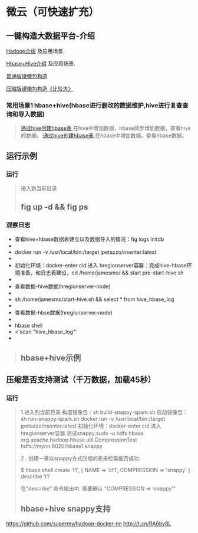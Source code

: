 微云（可快速扩充）
====================

一键构造大数据平台-介绍
---------------------
[Hadoop介绍](hdfs/README.md) 及应用场景.

[Hbase+Hive介绍](hbase/README.md) 及应用场景.

[普通版镜像包构造](build-common.sh)

[压缩版镜像包构造《比较大》](build-snappy-spark.sh)

### 常用场景1 hbase+hive(hbase进行删改的数据维护,hive进行复查查询和导入数据)

> [通过hive创建hbase表](hbase/hregionserver/hive-init.sql),在hive中增加数据，hbase同步增加数据，查看hive的数据。
> [通过hive创建hbase表](hbase/hregionserver/hbase-init.rb),在hbase中增加数据，查看hbase数据。


运行示例
---------------------
### 运行
> 进入到当前目录
> ## fig up -d && fig ps
### 观察日志
>
* 查看hive+hbase数据表建立以及数据导入的情况：fig logs initdb
*
* docker run -v /usr/local/bin:/target jpetazzo/nsenter:latest
*
* 初始化环境：docker-enter cid 进入 hregionserver容器：完成hive-hbase环境准备，和日志表建设，cd /home/jamesmo/ && start pre-start-hive.sh
*
* 查看数据-hive数据(hregionserver-node)
*
* sh /home/jamesmo/start-hive.sh  && select * from hive_hbase_log
*
* 查看数据-hbse数据(hregionserver-node)
*
* hbase shell
*  <'scan "hive_hbase_log"'
*
> ## hbase+hive示例

压缩是否支持测试（千万数据，加载45秒）
---------------------
### 运行
> 1.进入到当前目录
> 构造镜像包：sh build-snappy-spark.sh
> 启动镜像包：sh run-snappy-spark.sh
> docker run -v /usr/local/bin:/target jpetazzo/nsenter:latest
>  初始化环境：docker-enter cid 进入 hregionserver容器
> 测试snappy:sudo -u hdfs hbase org.apache.hadoop.hbase.util.CompressionTest hdfs://mynn:8020/hbase1 snappy
>
> 2 . 创建一章以snappy方式压缩的表来检查能否成功:
>
> $ hbase shell
>  create 't1', { NAME => 'cf1', COMPRESSION => 'snappy' }
>  describe 't1'
>
> 在"describe" 命令输出中, 需要确认 "COMPRESSION => 'snappy'"
> ## hbase+hive snappy支持
>

https://github.com/supermy/hadoop-docker-nn
http://t.cn/RA6by8L